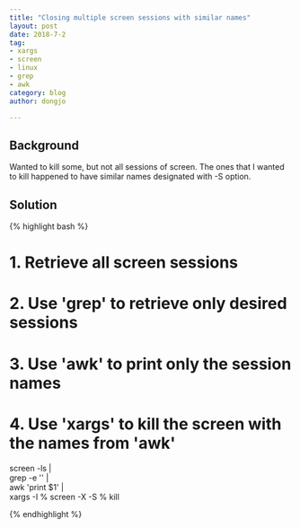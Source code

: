 ```yaml
---
title: "Closing multiple screen sessions with similar names"
layout: post
date: 2018-7-2
tag:
- xargs
- screen
- linux
- grep
- awk
category: blog
author: dongjo

---
```

## Background

Wanted to kill some, but not all sessions of screen. The ones that I wanted to kill happened to have similar names designated with -S option.

## Solution

{% highlight bash %}

# 1. Retrieve all screen sessions
# 2. Use 'grep' to retrieve only desired sessions
# 3. Use 'awk' to print only the session names
# 4. Use 'xargs' to kill the screen with the names from 'awk'

screen -ls |\
grep -e '<insert-pattern-here>' |\
awk 'print $1' |\
xargs -I % screen -X -S % kill

{% endhighlight %}